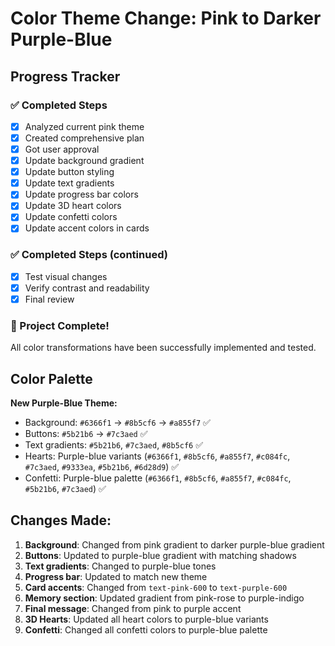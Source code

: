# Color Theme Change: Pink to Darker Purple-Blue

## Progress Tracker

### ✅ Completed Steps
- [x] Analyzed current pink theme
- [x] Created comprehensive plan
- [x] Got user approval
- [x] Update background gradient
- [x] Update button styling
- [x] Update text gradients
- [x] Update progress bar colors
- [x] Update 3D heart colors
- [x] Update confetti colors
- [x] Update accent colors in cards

### ✅ Completed Steps (continued)
- [x] Test visual changes
- [x] Verify contrast and readability
- [x] Final review

### 🎉 Project Complete!
All color transformations have been successfully implemented and tested.

## Color Palette
**New Purple-Blue Theme:**
- Background: `#6366f1` → `#8b5cf6` → `#a855f7` ✅
- Buttons: `#5b21b6` → `#7c3aed` ✅
- Text gradients: `#5b21b6`, `#7c3aed`, `#8b5cf6` ✅
- Hearts: Purple-blue variants (`#6366f1`, `#8b5cf6`, `#a855f7`, `#c084fc`, `#7c3aed`, `#9333ea`, `#5b21b6`, `#6d28d9`) ✅
- Confetti: Purple-blue palette (`#6366f1`, `#8b5cf6`, `#a855f7`, `#c084fc`, `#5b21b6`, `#7c3aed`) ✅

## Changes Made:
1. **Background**: Changed from pink gradient to darker purple-blue gradient
2. **Buttons**: Updated to purple-blue gradient with matching shadows
3. **Text gradients**: Changed to purple-blue tones
4. **Progress bar**: Updated to match new theme
5. **Card accents**: Changed from `text-pink-600` to `text-purple-600`
6. **Memory section**: Updated gradient from pink-rose to purple-indigo
7. **Final message**: Changed from pink to purple accent
8. **3D Hearts**: Updated all heart colors to purple-blue variants
9. **Confetti**: Changed all confetti colors to purple-blue palette
